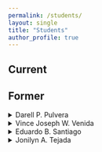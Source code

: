 ```yaml
---
permalink: /students/
layout: single
title: "Students"
author_profile: true
---
```


<style type="text/css">
  summary::-webkit-details-marker {
    display: none
  }
  summary:after {
    background: dark-gray;
    border-radius: 5px;
    content: "+";
    color: #fff;
    float: left;
    font-size: 0.05em;
    font-weight: bold;
    margin: -5px 10px 0 0;
    padding: 0;
    text-align: center;
    width: 20px;
  }
  details[open] summary:after {
    content: "-";
  }
</style>

Current
------


Former
------
<details>
  <summary>Darell P. Pulvera</summary>
  Master in Information Technology, 2019
</details>
<details>
  <summary>Vince Joseph W. Venida</summary>
  Master in Information Technology, 2019
</details>
<details>
  <summary>Eduardo B. Santiago</summary>
  Master in Information Technology, 2019  
  A Model Based Prediction of Desirable Applicants through Employee’s Perception of Retention and Performance
</details>
<details>
  <summary>Jonilyn A. Tejada</summary>
  Master in Information Technology, 2018  
  LeafCheckIT: A Banana Leaf Analyzer for Identifying Macronutrient Deficiency
</details>
